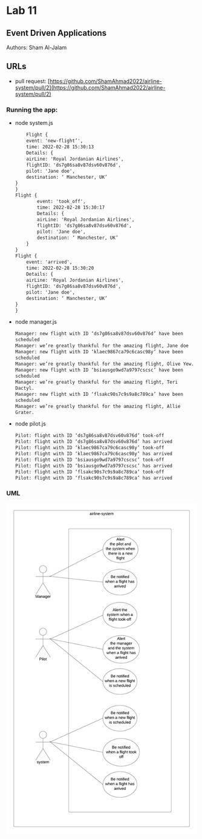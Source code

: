 # Lab 11
## Event Driven Applications
Authors: Sham Al-Jalam

## URLs

*  pull request: [https://github.com/ShamAhmad2022/airline-system/pull/2](https://github.com/ShamAhmad2022/airline-system/pull/2)

### Running the app:

* node system.js
    ```Js
        Flight {
        event: 'new-flight’',
        time: 2022-02-28 15:30:13
        Details: {
        airLine: 'Royal Jordanian Airlines',
        flightID: 'ds7g86sa8v87dsv60v876d',
        pilot: 'Jane doe',
        destination: ‘ Manchester, UK’
    }
    }
    Flight {
            event: 'took_off',
            time: 2022-02-28 15:30:17
            Details: {
            airLine: 'Royal Jordanian Airlines',
            flightID: 'ds7g86sa8v87dsv60v876d',
            pilot: 'Jane doe',
            destination: ‘ Manchester, UK’
        }
    }
    Flight {
        event: 'arrived',
        time: 2022-02-28 15:30:20
        Details: {
        airLine: 'Royal Jordanian Airlines',
        flightID: 'ds7g86sa8v87dsv60v876d',
        pilot: 'Jane doe',
        destination: ‘ Manchester, UK’
    }
    }
    ```

* node manager.js
    ```Js
    Manager: new flight with ID ‘ds7g86sa8v87dsv60v876d’ have been scheduled
    Manager: we’re greatly thankful for the amazing flight, Jane doe
    Manager: new flight with ID ‘klaec9867ca79c6casc98y’ have been scheduled
    Manager: we’re greatly thankful for the amazing flight, Olive Yew.
    Manager: new flight with ID ‘bsiausgo9wd7a9797cscsc’ have been scheduled
    Manager: we’re greatly thankful for the amazing flight, Teri Dactyl.
    Manager: new flight with ID ‘flsakc90s7c9s9a8c789ca’ have been scheduled
    Manager: we’re greatly thankful for the amazing flight, Allie Grater.
    ```

* node pilot.js
    ```Js
    Pilot: flight with ID ‘ds7g86sa8v87dsv60v876d’ took-off
    Pilot: flight with ID ‘ds7g86sa8v87dsv60v876d’ has arrived
    Pilot: flight with ID ‘klaec9867ca79c6casc98y’ took-off
    Pilot: flight with ID ‘klaec9867ca79c6casc98y’ has arrived
    Pilot: flight with ID ‘bsiausgo9wd7a9797cscsc’ took-off
    Pilot: flight with ID ‘bsiausgo9wd7a9797cscsc’ has arrived
    Pilot: flight with ID ‘flsakc90s7c9s9a8c789ca’ took-off
    Pilot: flight with ID ‘flsakc90s7c9s9a8c789ca’ has arrived
    ```

### UML
![WML](./airline-system.png)
